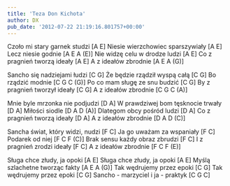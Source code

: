 ```yaml
---
title: 'Teza Don Kichota'
author: DX
pub_date: '2012-07-22 21:19:16.801757+00:00'
---
```


Czoło mi stary garnek studzi [A E]
Niesie wierzchowiec sparszywiały [A E]
Lecz niesie godnie [A E A (E)]
Nie widzę celu w drodze ludzi [A E]
Co z pragnień tworzą ideały [A E]
A z ideałów zbrodnie [A E A (G)]

Sancho się nadziejami łudzi [C G]
Że będzie rządził wyspą całą [C G]
Bo rządzić modnie [C G C (G)]
Po co mam sługę ze snu budzić [C G]
By z pragnień tworzył ideały [C G]
A z ideałów zbrodnie [C G C (A)]

Mnie byle mrzonka nie podjudzi [D A]
W prawdziwej bom tęsknocie trwały [D A]
Miłości siodle [D A D (A)]
Dlategom obcy pośród ludzi [D A]
Co z pragnień tworzą ideały [D A]
A z ideałów zbrodnie [D A D (C)]

Sancha świat, który widzi, nudzi [F C]
Ja go uważam za wspaniały [F C]
Podarek od niej [F C F (C)]
Brak sensu każdy obraz zbrudzi [F C]
I z pragnień zrodzi ideały [F C]
A z ideałów zbrodnie [F C F (E)]

Sługa chce złudy, ja opoki [A E]
Sługa chce złudy, ja opoki [A E]
Myślą szlachetne tworząc fakty [A E A (G)]
Tak wędrujemy przez epoki [C G]
Tak wędrujemy przez epoki [C G]
Sancho - marzyciel i ja - praktyk [C G C]